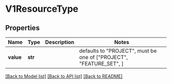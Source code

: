 # V1ResourceType


## Properties
Name | Type | Description | Notes
------------ | ------------- | ------------- | -------------
**value** | **str** |  | defaults to "PROJECT",  must be one of ["PROJECT", "FEATURE_SET", ]

[[Back to Model list]](../README.md#documentation-for-models) [[Back to API list]](../README.md#documentation-for-api-endpoints) [[Back to README]](../README.md)



